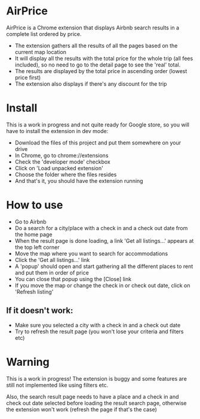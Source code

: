 # AirPrice

AirPrice is a Chrome extension that displays Airbnb search results in a
complete list ordered by price.

* The extension gathers all the results of all the pages based on the current map location
* It will display all the results with the total price for the whole trip (all fees included), so no need to go to the detail page to see the 'real' total.
* The results are displayed by the total price in ascending order (lowest price first)
* The extension also displays if there's any discount for the trip

# Install

This is a work in progress and not quite ready for Google store, so you will have to install the extension in dev mode:

* Download the files of this project and put them somewhere on your drive
* In Chrome, go to chrome://extensions
* Check the 'developer mode' checkbox
* Click on 'Load unpacked extension'
* Choose the folder where the files resides
* And that's it, you should have the extension running

# How to use

* Go to Airbnb
* Do a search for a city/place with a check in and a check out date from the home page
* When the result page is done loading, a link 'Get all listings...' appears at the top left corner
* Move the map where you want to search for accommodations
* Click the 'Get all listings...' link
* A 'popup' should open and start gathering all the different places to rent and put them in order of price
* You can close that popup using the [Close] link
* If you move the map or change the check in or check out date, click on 'Refresh listing'

## If it doesn't work:

* Make sure you selected a city with a check in and a check out date
* Try to refresh the result page (you won't lose your criteria and filters etc)

# Warning

This is a work in progress! The extension is buggy and some features are still not implemented like using filters etc.

Also, the search result page needs to have a place and a check in and check out date selected before loading the result search page, otherwise the extension won't work (refresh the page if that's the case)